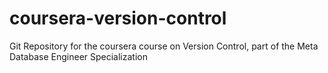 # coursera-version-control
Git Repository for the coursera course on Version Control, part of the Meta Database Engineer Specialization
